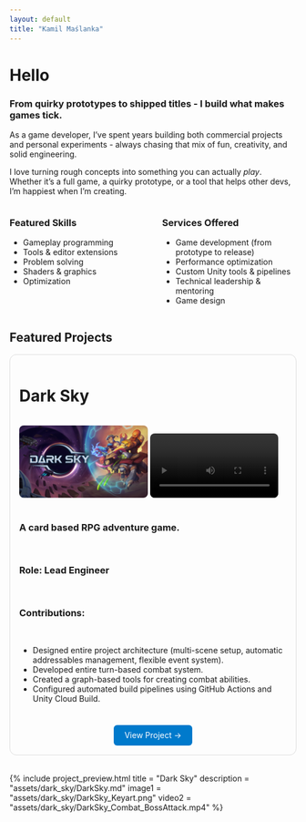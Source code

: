 ```yaml
---
layout: default
title: "Kamil Maślanka"
---
```


# Hello

### From quirky prototypes to shipped titles - I build what makes games tick.

As a game developer, I’ve spent years building both commercial projects and personal experiments - always chasing that mix of fun, creativity, and solid engineering.

I love turning rough concepts into something you can actually *play*.  
Whether it’s a full game, a quirky prototype, or a tool that helps other devs, I’m happiest when I’m creating.

<div style="display: flex; gap: 2rem;">

<div style="flex: 1;" markdown="1">

### Featured Skills
- Gameplay programming
- Tools & editor extensions
- Problem solving
- Shaders & graphics
- Optimization

</div>

<div style="flex: 1;" markdown="1">

### Services Offered
- Game development (from prototype to release)
- Performance optimization
- Custom Unity tools & pipelines
- Technical leadership & mentoring
- Game design

</div>
</div>

## Featured Projects

<div style="border:1px solid #ddd; border-radius:12px; padding:1rem; margin-bottom:2rem">

<div style="display:flex; gap:1rem; flex-wrap:wrap; flex-direction: column; justify-content:center;" markdown="1">

# Dark Sky

<div>
  <img 
  src="assets\dark_sky\DarkSky_Keyart.png" 
  alt="Screenshot 1" 
  style="width:48%; border-radius:8px;">
  <!-- <img 
  src="image2.jpg" 
  alt="Screenshot 2" 
  style="width:48%; border-radius:8px;"> -->
  <video 
  src="assets\dark_sky\DarkSky_Combat_BossAttack.mp4" 
  controls 
  style="width:48%; border-radius:8px;"></video>

</div>

### A card based RPG adventure game.

### **Role:** Lead Engineer

### Contributions:
* Designed entire project architecture (multi-scene setup, automatic addressables management, flexible event system).
* Developed entire turn-based combat system.
* Created a graph-based tools for creating combat abilities.
* Configured automated build pipelines using GitHub Actions and Unity Cloud Build.

<div style="text-align:center; margin-top:0.5rem;">
  <a href="/projects/project-title" 
     style="display:inline-block; padding:0.6rem 1.2rem; 
            background:#007acc; color:white; border-radius:6px; text-decoration:none;">
    View Project →
  </a>
</div>

</div>
</div>

{% include project_preview.html
    title = "Dark Sky"
    description = "assets/dark_sky/DarkSky.md"
    image1 = "assets/dark_sky/DarkSky_Keyart.png"
    video2 = "assets/dark_sky/DarkSky_Combat_BossAttack.mp4"
%}